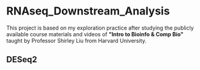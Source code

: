 # RNAseq_Downstream_Analysis

This project is based on my exploration practice after studying the publicly available course materials and videos of **"Intro to Bioinfo & Comp Bio"** taught by Professor Shirley Liu from Harvard University.

## DESeq2
